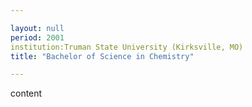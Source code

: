 ```yaml
---

layout: null 
period: 2001
institution:Truman State University (Kirksville, MO)
title: "Bachelor of Science in Chemistry"

---
```


content
